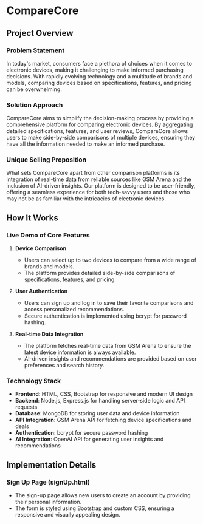 # CompareCore

## Project Overview

### Problem Statement

In today's market, consumers face a plethora of choices when it comes to electronic devices, making it challenging to make informed purchasing decisions. With rapidly evolving technology and a multitude of brands and models, comparing devices based on specifications, features, and pricing can be overwhelming.

### Solution Approach

CompareCore aims to simplify the decision-making process by providing a comprehensive platform for comparing electronic devices. By aggregating detailed specifications, features, and user reviews, CompareCore allows users to make side-by-side comparisons of multiple devices, ensuring they have all the information needed to make an informed purchase.

### Unique Selling Proposition

What sets CompareCore apart from other comparison platforms is its integration of real-time data from reliable sources like GSM Arena and the inclusion of AI-driven insights. Our platform is designed to be user-friendly, offering a seamless experience for both tech-savvy users and those who may not be as familiar with the intricacies of electronic devices.

## How It Works

### Live Demo of Core Features

1. **Device Comparison**
   - Users can select up to two devices to compare from a wide range of brands and models.
   - The platform provides detailed side-by-side comparisons of specifications, features, and pricing.

2. **User Authentication**
   - Users can sign up and log in to save their favorite comparisons and access personalized recommendations.
   - Secure authentication is implemented using bcrypt for password hashing.

3. **Real-time Data Integration**
   - The platform fetches real-time data from GSM Arena to ensure the latest device information is always available.
   - AI-driven insights and recommendations are provided based on user preferences and search history.

### Technology Stack

- **Frontend**: HTML, CSS, Bootstrap for responsive and modern UI design
- **Backend**: Node.js, Express.js for handling server-side logic and API requests
- **Database**: MongoDB for storing user data and device information
- **API Integration**: GSM Arena API for fetching device specifications and deals
- **Authentication**: bcrypt for secure password hashing
- **AI Integration**: OpenAI API for generating user insights and recommendations

## Implementation Details

### Sign Up Page (signUp.html)

- The sign-up page allows new users to create an account by providing their personal information.
- The form is styled using Bootstrap and custom CSS, ensuring a responsive and visually appealing design.
